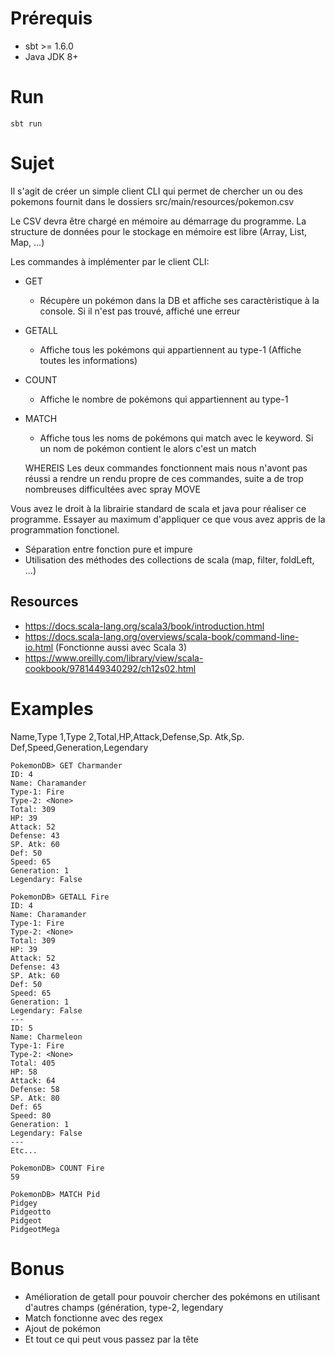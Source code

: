 # Prérequis

- sbt >= 1.6.0
- Java JDK 8+

# Run

````shell
sbt run
````

# Sujet

Il s'agit de créer un simple client CLI qui permet de chercher un ou des pokemons fournit dans le dossiers src/main/resources/pokemon.csv

Le CSV devra être chargé en mémoire au démarrage du programme. 
La structure de données pour le stockage en mémoire est libre (Array, List, Map, ...)

Les commandes à implémenter par le client CLI:

- GET <pokemon-name> 
  - Récupère un pokémon dans la DB et affiche ses caractèristique à la console.  Si il n'est pas trouvé, affiché une erreur
- GETALL <pokemon-type-1>
  - Affiche tous les pokémons qui appartiennent au type-1 (Affiche toutes les informations)
- COUNT <pokemon-type-1>
  - Affiche le nombre de pokémons qui appartiennent au type-1
- MATCH <keyword>
  - Affiche tous les noms de pokémons qui match avec le keyword. Si un nom de pokémon contient le <keyword> alors c'est un match
  
  WHEREIS <pokemon> Les deux commandes fonctionnent mais nous n'avont pas réussi a rendre un rendu propre de ces commandes, suite a de trop nombreuses difficultées avec spray
  MOVE <move name>

Vous avez le droit à la librairie standard de scala et java pour réaliser ce programme.
Essayer au maximum d'appliquer ce que vous avez appris de la programmation fonctionel. 

- Séparation entre fonction pure et impure
- Utilisation des méthodes des collections de scala (map, filter, foldLeft, ...)

## Resources

- https://docs.scala-lang.org/scala3/book/introduction.html
- https://docs.scala-lang.org/overviews/scala-book/command-line-io.html (Fonctionne aussi avec Scala 3)
- https://www.oreilly.com/library/view/scala-cookbook/9781449340292/ch12s02.html

# Examples

Name,Type 1,Type 2,Total,HP,Attack,Defense,Sp. Atk,Sp. Def,Speed,Generation,Legendary
```shell
PokemonDB> GET Charmander
ID: 4
Name: Charamander
Type-1: Fire
Type-2: <None>
Total: 309
HP: 39
Attack: 52
Defense: 43
SP. Atk: 60
Def: 50
Speed: 65
Generation: 1
Legendary: False
```

```shell
PokemonDB> GETALL Fire
ID: 4
Name: Charamander
Type-1: Fire
Type-2: <None>
Total: 309
HP: 39
Attack: 52
Defense: 43
SP. Atk: 60
Def: 50
Speed: 65
Generation: 1
Legendary: False
---
ID: 5
Name: Charmeleon
Type-1: Fire
Type-2: <None>
Total: 405
HP: 58
Attack: 64
Defense: 58
SP. Atk: 80
Def: 65
Speed: 80
Generation: 1
Legendary: False
---
Etc...
```

```shell
PokemonDB> COUNT Fire
59
```

```shell
PokemonDB> MATCH Pid
Pidgey
Pidgeotto
Pidgeot
PidgeotMega
```

# Bonus

- Amélioration de getall pour pouvoir chercher des pokémons en utilisant d'autres champs (génération, type-2, legendary
- Match fonctionne avec des regex
- Ajout de pokémon
- Et tout ce qui peut vous passez par la tête